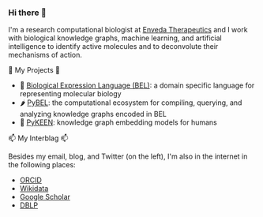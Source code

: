 ### Hi there 👋

I'm a research computational biologist at [Enveda Therapeutics](https://envedatherapeutics.com/) and I work with biological knowledge graphs, machine learning, and artificial intelligence to identify active molecules and to deconvolute their mechanisms of action.

🧰 My Projects 🧰

- 🧬 [Biological Expression Language (BEL)](https://biological-expression-language.github.io/): a domain specific language for representing molecular biology
- 🌶️ [PyBEL](https://github.com/pybel): the computational ecosystem for compiling, querying, and analyzing knowledge graphs encoded in BEL
- 🤖 [PyKEEN](https://github.com/pykeen): knowledge graph embedding models for humans 

📫 My Interblag 📫

Besides my email, blog, and Twitter (on the left), I'm also in the internet in the following places:

- [ORCID](https://orcid.org/0000-0003-4423-4370) 
- [Wikidata](https://www.wikidata.org/wiki/Q47475003)
- [Google Scholar](https://scholar.google.com/citations?user=PjrpzUIAAAAJ)
- [DBLP](https://dblp.org/pid/199/2168)

<!--
**cthoyt/cthoyt** is a ✨ _special_ ✨ repository because its `README.md` (this file) appears on your GitHub profile.

Here are some ideas to get you started:

- 🔭 I’m currently working on ...
- 🌱 I’m currently learning ...
- 👯 I’m looking to collaborate on ...
- 🤔 I’m looking for help with ...
- 💬 Ask me about ...
- 📫 How to reach me: ...
- 😄 Pronouns: ...
- ⚡ Fun fact: ...
-->
